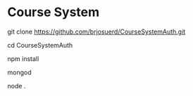 # Course System 

git clone https://github.com/brjosuerd/CourseSystemAuth.git

cd CourseSystemAuth

npm install

mongod

node . 
